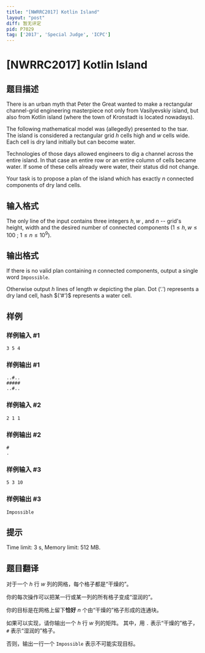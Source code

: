 ```yaml
---
title: "[NWRRC2017] Kotlin Island"
layout: "post"
diff: 暂无评定
pid: P7029
tag: ['2017', 'Special Judge', 'ICPC']
---
```

# [NWRRC2017] Kotlin Island
## 题目描述



There is an urban myth that Peter the Great wanted to make a rectangular channel-grid engineering masterpiece not only from Vasilyevskiy island, but also from Kotlin island (where the town of Kronstadt is located nowadays).

The following mathematical model was (allegedly) presented to the tsar. The island is considered a rectangular grid $h$ cells high and $w$ cells wide. Each cell is dry land initially but can become water.

Technologies of those days allowed engineers to dig a channel across the entire island. In that case an entire row or an entire column of cells became water. If some of these cells already were water, their status did not change.

Your task is to propose a plan of the island which has exactly $n$ connected components of dry land cells.


## 输入格式



The only line of the input contains three integers $h , w$ , and $n$ -- grid's height, width and the desired number of connected components $(1 \le h , w \le 100$ ; $1 \le n \le 10^{9}).$


## 输出格式



If there is no valid plan containing $n$ connected components, output a single word `Impossible`.

Otherwise output $h$ lines of length $w$ depicting the plan. Dot $(‘. ')$ represents a dry land cell, hash $(‘#')$ represents a water cell.


## 样例

### 样例输入 #1
```
3 5 4

```
### 样例输出 #1
```
..#..
#####
..#..

```
### 样例输入 #2
```
2 1 1

```
### 样例输出 #2
```
#
.

```
### 样例输入 #3
```
5 3 10

```
### 样例输出 #3
```
Impossible

```
## 提示

Time limit: 3 s, Memory limit: 512 MB. 


## 题目翻译

对于一个 $h$ 行 $w$ 列的网格，每个格子都是“干燥的”。

你的每次操作可以把某一行或某一列的所有格子变成“湿润的”。

你的目标是在网格上留下**恰好** $n$ 个由“干燥的”格子形成的连通块。

如果可以实现，请你输出一个 $h$ 行 $w$ 列的矩阵。
其中，用 `.` 表示“干燥的”格子， `#` 表示“湿润的”格子。

否则，输出一行一个 `Impossible` 表示不可能实现目标。
